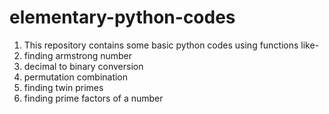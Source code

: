 # elementary-python-codes
1. This repository contains some basic python codes using functions like-
2. finding armstrong number
3. decimal to binary conversion 
4. permutation combination
5. finding twin primes
6. finding prime factors of a number

